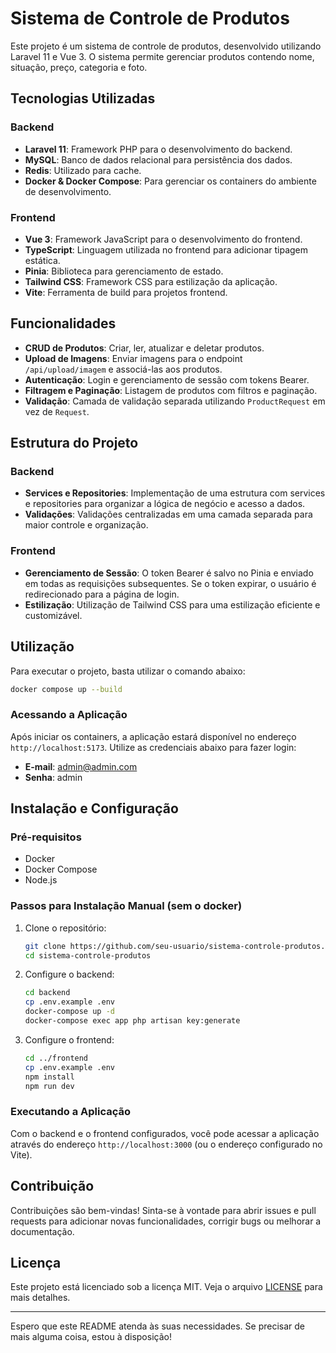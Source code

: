 # Sistema de Controle de Produtos

Este projeto é um sistema de controle de produtos, desenvolvido utilizando Laravel 11 e Vue 3. O sistema permite gerenciar produtos contendo nome, situação, preço, categoria e foto.

## Tecnologias Utilizadas

### Backend
- **Laravel 11**: Framework PHP para o desenvolvimento do backend.
- **MySQL**: Banco de dados relacional para persistência dos dados.
- **Redis**: Utilizado para cache.
- **Docker & Docker Compose**: Para gerenciar os containers do ambiente de desenvolvimento.

### Frontend
- **Vue 3**: Framework JavaScript para o desenvolvimento do frontend.
- **TypeScript**: Linguagem utilizada no frontend para adicionar tipagem estática.
- **Pinia**: Biblioteca para gerenciamento de estado.
- **Tailwind CSS**: Framework CSS para estilização da aplicação.
- **Vite**: Ferramenta de build para projetos frontend.

## Funcionalidades

- **CRUD de Produtos**: Criar, ler, atualizar e deletar produtos.
- **Upload de Imagens**: Enviar imagens para o endpoint `/api/upload/imagem` e associá-las aos produtos.
- **Autenticação**: Login e gerenciamento de sessão com tokens Bearer.
- **Filtragem e Paginação**: Listagem de produtos com filtros e paginação.
- **Validação**: Camada de validação separada utilizando `ProductRequest` em vez de `Request`.

## Estrutura do Projeto

### Backend
- **Services e Repositories**: Implementação de uma estrutura com services e repositories para organizar a lógica de negócio e acesso a dados.
- **Validações**: Validações centralizadas em uma camada separada para maior controle e organização.

### Frontend
- **Gerenciamento de Sessão**: O token Bearer é salvo no Pinia e enviado em todas as requisições subsequentes. Se o token expirar, o usuário é redirecionado para a página de login.
- **Estilização**: Utilização de Tailwind CSS para uma estilização eficiente e customizável.

## Utilização

Para executar o projeto, basta utilizar o comando abaixo:

```sh
docker compose up --build
```

### Acessando a Aplicação

Após iniciar os containers, a aplicação estará disponível no endereço `http://localhost:5173`. Utilize as credenciais abaixo para fazer login:

- **E-mail**: admin@admin.com
- **Senha**: admin

## Instalação e Configuração

### Pré-requisitos
- Docker
- Docker Compose
- Node.js

### Passos para Instalação Manual (sem o docker)

1. Clone o repositório:
   ```sh
   git clone https://github.com/seu-usuario/sistema-controle-produtos.git
   cd sistema-controle-produtos
   ```

2. Configure o backend:
   ```sh
   cd backend
   cp .env.example .env
   docker-compose up -d
   docker-compose exec app php artisan key:generate
   ```

3. Configure o frontend:
   ```sh
   cd ../frontend
   cp .env.example .env
   npm install
   npm run dev
   ```

### Executando a Aplicação

Com o backend e o frontend configurados, você pode acessar a aplicação através do endereço `http://localhost:3000` (ou o endereço configurado no Vite).

## Contribuição

Contribuições são bem-vindas! Sinta-se à vontade para abrir issues e pull requests para adicionar novas funcionalidades, corrigir bugs ou melhorar a documentação.

## Licença

Este projeto está licenciado sob a licença MIT. Veja o arquivo [LICENSE](LICENSE) para mais detalhes.

---

Espero que este README atenda às suas necessidades. Se precisar de mais alguma coisa, estou à disposição!
